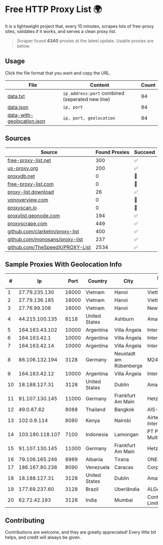 
# Free HTTP Proxy List 🌍

It is a lightweight project that, every 10 minutes, scrapes lots of free-proxy sites, validates if it works, and serves a clean proxy list.


> Scraper found **4340** proxies at the latest update. Usable proxies are below.

## Usage

Click the file format that you want and copy the URL.


|File|Content|Count|
|----|-------|-----|
|[data.txt](https://raw.githubusercontent.com/themiralay/Proxy-List-World/master/data.txt)|`ip_address:port` combined (seperated new line)|94|
|[data.json](https://raw.githubusercontent.com/themiralay/Proxy-List-World/master/data.json)|`ip, port`|94|
|[data-with-geolocation.json](https://raw.githubusercontent.com/themiralay/Proxy-List-World/master/data-with-geolocation.json)|`ip, port, geolocation`|94|

## Sources

|Source|Found Proxies|Succeed|
|------|-------------|-------|
|[free-proxy-list.net](https://free-proxy-list.net)|300|✅|
|[us-proxy.org](https://www.us-proxy.org)|200|✅|
|[proxydb.net](http://proxydb.net)|0|🚫|
|[free-proxy-list.com](https://free-proxy-list.com/?page=&port=&type%5B%5D=http&type%5B%5D=https&up_time=0&search=Search)|0|🚫|
|[proxy-list.download](https://www.proxy-list.download/HTTP)|26|✅|
|[vpnoverview.com](https://vpnoverview.com/privacy/anonymous-browsing/free-proxy-servers)|0|🚫|
|[proxyscan.io](https://www.proxyscan.io)|0|🚫|
|[proxylist.geonode.com](https://proxylist.geonode.com/api/proxy-list?limit=300&page=1&sort_by=lastChecked&sort_type=desc&protocols=http,https)|194|✅|
|[proxyscrape.com](https://api.proxyscrape.com/v2/?request=displayproxies&protocol=http&timeout=10000&country=all&ssl=all&anonymity=all)|449|✅|
|[github.com/clarketm/proxy-list](https://raw.githubusercontent.com/clarketm/proxy-list/master/proxy-list-raw.txt)|400|✅|
|[github.com/monosans/proxy-list](https://raw.githubusercontent.com/monosans/proxy-list/main/proxies/http.txt)|237|✅|
|[github.com/TheSpeedX/PROXY-List](https://raw.githubusercontent.com/TheSpeedX/PROXY-List/master/http.txt)|2534|✅|


## Sample Proxies With Geolocation Info

|#|Ip|Port|Country|City|Internet Service Provider|
|-|--|----|-------|----|-------------------------|
|1|27.79.235.130|16000|Vietnam|Hanoi|Viettel Corporation|
|2|27.79.136.185|16000|Vietnam|Hanoi|Viettel Corporation|
|3|27.76.99.108|16000|Vietnam|Hanoi|Newass2011xDSLHCMC|
|4|44.215.100.135|8118|United States|Ashburn|Amazon.com|
|5|164.163.43.102|10000|Argentina|Villa Ángela|Interret Villa Angela SRL|
|6|164.163.42.1|10000|Argentina|Villa Ángela|Interret Villa Angela SRL|
|7|164.163.42.14|10000|Argentina|Villa Ángela|Interret Villa Angela SRL|
|8|86.106.132.194|3128|Germany|Neustadt am Rübenberge|M247 Europe SRL|
|9|164.163.42.12|10000|Argentina|Villa Ángela|Interret Villa Angela SRL|
|10|18.188.127.31|3128|United States|Dublin|Amazon.com, Inc.|
|11|91.107.130.145|11000|Germany|Frankfurt Am Main|Hetzner Online AG|
|12|49.0.87.62|8088|Thailand|Bangkok|AIS-Fibre|
|13|102.0.9.114|8080|Kenya|Nairobi|Airtel KE Mobile & Fixed Internet|
|14|103.180.118.107|7100|Indonesia|Lamongan|PT Persada Data Multimedia|
|15|91.107.130.145|11000|Germany|Frankfurt Am Main|Hetzner Online AG|
|16|79.106.165.246|8989|Albania|Tirana|ONE ALBANIA SH.A.|
|17|186.167.80.236|8090|Venezuela|Caracas|Corporacion Digitel C.A|
|18|18.188.127.31|3128|United States|Dublin|Amazon.com, Inc.|
|19|177.69.237.60|3128|Brazil|Uberlândia|ALGAR TELECOM S/A|
|20|62.72.42.193|3128|India|Mumbai|Contabo Asia Private Limited|



## Contributing

Contributions are welcome, and they are greatly appreciated! Every
little bit helps, and credit will always be given.

